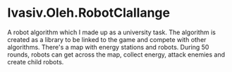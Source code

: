 # Ivasiv.Oleh.RobotClallange
A robot algorithm which I made up as a university task. The algorithm is created as a library to be linked to the game and compete with other algorithms.
There's a map with energy stations and robots. During 50 rounds, robots can get across the map, collect energy, attack enemies and create child robots.
